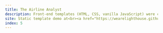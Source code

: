 ```yaml
---
title: The Airline Analyst
description: Front-end templates (HTML, CSS, vanilla JavaScript) were created for <a href="https://www.airfinancejournal.com/Home/TheAirlineAnalyst">The Airline Analyst</a>, one of <a href="https://www.airfinancejournal.com/">Airfinance Journal</a>'s products. I then assisted in using and adapting those templates into React components, for several AFJ projects.
site: Static template demo at<br><a href="https://wearelighthouse.github.io/TAA-frontend/templates/table">wearelighthouse.github.io/TAA-frontend</a>
index: 5
---
```

